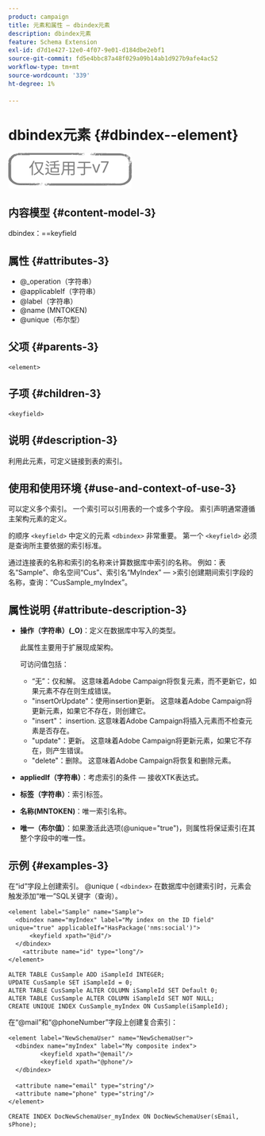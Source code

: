 ```yaml
---
product: campaign
title: 元素和属性 — dbindex元素
description: dbindex元素
feature: Schema Extension
exl-id: d7d1e427-12e0-4f07-9e01-d184dbe2ebf1
source-git-commit: fd5e4bbc87a48f029a09b14ab1d927b9afe4ac52
workflow-type: tm+mt
source-wordcount: '339'
ht-degree: 1%

---
```


# dbindex元素 {#dbindex--element}

![](../../../assets/v7-only.svg)

## 内容模型 {#content-model-3}

dbindex：==keyfield

## 属性 {#attributes-3}

* @_operation（字符串）
* @applicableIf（字符串）
* @label（字符串）
* @name (MNTOKEN)
* @unique（布尔型）

## 父项 {#parents-3}

`<element>`

## 子项 {#children-3}

`<keyfield>`

## 说明 {#description-3}

利用此元素，可定义链接到表的索引。

## 使用和使用环境 {#use-and-context-of-use-3}

可以定义多个索引。 一个索引可以引用表的一个或多个字段。 索引声明通常遵循主架构元素的定义。

的顺序 `<keyfield>` 中定义的元素 `<dbindex>` 非常重要。 第一个 `<keyfield>` 必须是查询所主要依据的索引标准。

通过连接表的名称和索引的名称来计算数据库中索引的名称。 例如：表名“Sample”、命名空间“Cus”、索引名“MyIndex” — >索引创建期间索引字段的名称，查询：“CusSample_myIndex”。

## 属性说明 {#attribute-description-3}

* **操作（字符串）(_O)**：定义在数据库中写入的类型。

  此属性主要用于扩展现成架构。

  可访问值包括：

   * “无”：仅和解。 这意味着Adobe Campaign将恢复元素，而不更新它，如果元素不存在则生成错误。
   * &quot;insertOrUpdate&quot;：使用insertion更新。 这意味着Adobe Campaign将更新元素，如果它不存在，则创建它。
   * &quot;insert&quot;： insertion. 这意味着Adobe Campaign将插入元素而不检查元素是否存在。
   * &quot;update&quot;：更新。 这意味着Adobe Campaign将更新元素，如果它不存在，则产生错误。
   * &quot;delete&quot;：删除。 这意味着Adobe Campaign将恢复和删除元素。

* **appliedIf（字符串）**：考虑索引的条件 — 接收XTK表达式。
* **标签（字符串）**：索引标签。
* **名称(MNTOKEN)**：唯一索引名称。
* **唯一（布尔值）**：如果激活此选项(@unique=&quot;true&quot;)，则属性将保证索引在其整个字段中的唯一性。

## 示例 {#examples-3}

在“id”字段上创建索引。 @unique ( `<dbindex>` 在数据库中创建索引时，元素会触发添加“唯一”SQL关键字（查询）。

```
<element label="Sample" name="Sample">
  <dbindex name="myIndex" label="My index on the ID field" unique="true" applicableIf="HasPackage('nms:social')">
      <keyfield xpath="@id"/>
  </dbindex>
    <attribute name="id" type="long"/>
</element>          
```

```
ALTER TABLE CusSample ADD iSampleId INTEGER;
UPDATE CusSample SET iSampleId = 0;
ALTER TABLE CusSample ALTER COLUMN iSampleId SET Default 0;
ALTER TABLE CusSample ALTER COLUMN iSampleId SET NOT NULL; 
CREATE UNIQUE INDEX CusSample_myIndex ON CusSample(iSampleId);
```

在“@mail”和“@phoneNumber”字段上创建复合索引：

```
<element label="NewSchemaUser" name="NewSchemaUser">
  <dbindex name="myIndex" label="My composite index">
         <keyfield xpath="@email"/>
         <keyfield xpath="@phone"/>
  </dbindex>
  
  <attribute name="email" type="string"/>
  <attribute name="phone" type="string"/>
</element>      
```

```
CREATE INDEX DocNewSchemaUser_myIndex ON DocNewSchemaUser(sEmail, sPhone);
```
